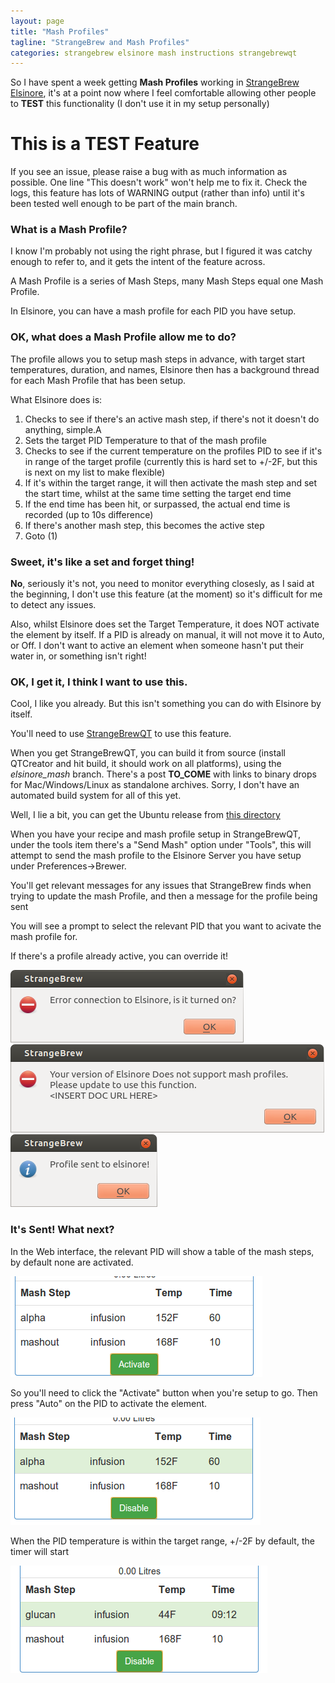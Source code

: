```yaml
---
layout: page
title: "Mash Profiles"
tagline: "StrangeBrew and Mash Profiles"
categories: strangebrew elsinore mash instructions strangebrewqt
---
```


So I have spent a week getting __Mash Profiles__ working in [StrangeBrew Elsinore](http://dougedey.github.io/SB_Elsinore_Server/), it's at a point now where I feel comfortable allowing other people to __TEST__ this functionality (I don't use it in my setup personally)

# This is a TEST Feature

If you see an issue, please raise a bug with as much information as possible. One line "This doesn't work" won't help me to fix it. Check the logs, this feature has lots of WARNING output (rather than info) until it's been tested well enough to be part of the main branch.

### What is a Mash Profile?

I know I'm probably not using the right phrase, but I figured it was catchy enough to refer to, and it gets the intent of the feature across.

A Mash Profile is a series of Mash Steps, many Mash Steps equal one Mash Profile.

In Elsinore, you can have a mash profile for each PID you have setup.

### OK, what does a Mash Profile allow me to do?

The profile allows you to setup mash steps in advance, with target start temperatures, duration, and names, Elsinore then has a background thread for each Mash Profile that has been setup.

What Elsinore does is:

1. Checks to see if there's an active mash step, if there's not it doesn't do anything, simple.A
1. Sets the target PID Temperature to that of the mash profile
1. Checks to see if the current temperature on the profiles PID to see if it's in range of the target profile (currently this is hard set to +/-2F, but this is next on my list to make flexible)
1. If it's within the target range, it will then activate the mash step and set the start time, whilst at the same time setting the target end time
1. If the end time has been hit, or surpassed, the actual end time is recorded (up to 10s difference)
1. If there's another mash step, this becomes the active step
1. Goto (1)

### Sweet, it's like a set and forget thing!

__No__, seriously it's not, you need to monitor everything closesly, as I said at the beginning, I don't use this feature (at the moment) so it's difficult for me to detect any issues.

Also, whilst Elsinore does set the Target Temperature, it does NOT activate the element by itself. If a PID is already on manual, it will not move it to Auto, or Off. I don't want to active an element when someone hasn't put their water in, or something isn't right!

### OK, I get it, I think I want to use this.

Cool, I like you already. But this isn't something you can do with Elsinore by itself.

You'll need to use [StrangeBrewQT](http://dougedey.github.io/StrangeBrewQT/) to use this feature.

When you get StrangeBrewQT, you can build it from source (install QTCreator and hit build, it should work on all platforms), using the _elsinore_mash_ branch. There's a post __TO_COME__ with links to binary drops for Mac/Windows/Linux as standalone archives. Sorry, I don't have an automated build system for all of this yet.

Well, I lie a bit, you can get the Ubuntu release from [this directory](https://github.com/DougEdey/StrangeBrewQT/tree/master/drops)

When you have your recipe and mash profile setup in StrangeBrewQT, under the tools item there's a "Send Mash" option under "Tools", this will attempt to send the mash profile to the Elsinore Server you have setup under Preferences->Brewer.

You'll get relevant messages for any issues that StrangeBrew finds when trying to update the mash Profile, and then a message for the profile being sent

You will see a prompt to select the relevant PID that you want to acivate the mash profile for. 

If there's a profile already active, you can override it!

![Elsinore on](https://raw.githubusercontent.com/DougEdey/dougedey.github.io/master/assets/images/mash_profiles/elsinore_on.png)
![Elsinore Support](https://raw.githubusercontent.com/DougEdey/dougedey.github.io/master/assets/images/mash_profiles/SB_Mash.png)
![Elsinore Sent](https://raw.githubusercontent.com/DougEdey/dougedey.github.io/master/assets/images/mash_profiles/to_elsinore.png)

### It's Sent! What next?

In the Web interface, the relevant PID will show a table of the mash steps, by default none are activated.

![Mashstep View](https://raw.githubusercontent.com/DougEdey/dougedey.github.io/master/assets/images/mash_profiles/mashstep_activate.png)

So you'll need to click the "Activate" button when you're setup to go. Then press "Auto" on the PID to activate the element.

![Mashstep Active](https://raw.githubusercontent.com/DougEdey/dougedey.github.io/master/assets/images/mash_profiles/mashstep_enabled.png)

When the PID temperature is within the target range, +/-2F by default, the timer will start

![Mashstep Timer](https://raw.githubusercontent.com/DougEdey/dougedey.github.io/master/assets/images/mash_profiles/timersmash.png)
